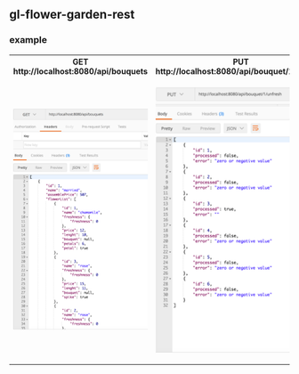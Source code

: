 ## gl-flower-garden-rest

### example

<table border = "0">
  <tr>
   <th>GET http://localhost:8080/api/bouquets</th>
   <th>PUT http://localhost:8080/api/bouquet/1/unfresh</th> 
  </tr>
  <tr>
    <td>
      <p align="left">
        <img src="https://raw.githubusercontent.com/AndrewBandura/gl-flower-garden-rest/master/output_example.png" width="350"/>
      </p>
    </td>
        <td>
      <p align="left">
        <img src="https://raw.githubusercontent.com/AndrewBandura/gl-flower-garden-rest/master/output_example2.png" width="350"/>
      </p>
    </td>
  </tr>
</table>  


